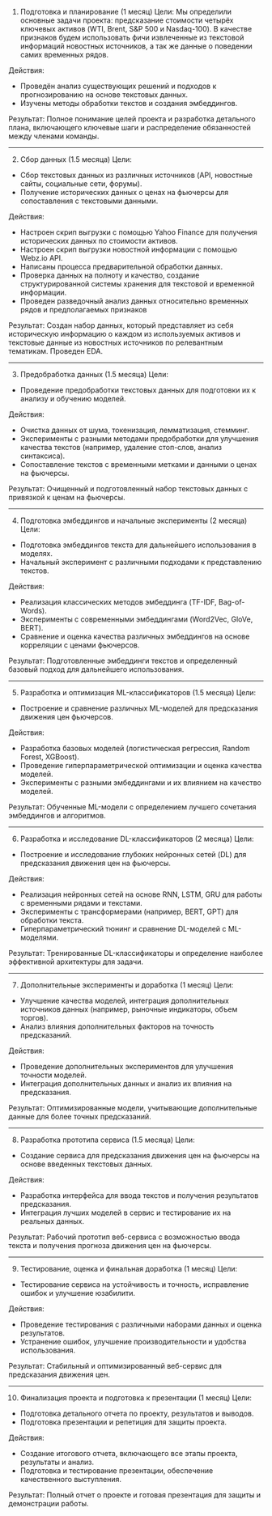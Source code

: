 1. Подготовка и планирование (1 месяц)
Цели:
	Мы определили основные задачи проекта: предсказание стоимости четырёх ключевых активов (WTI, Brent, S&P 500 и Nasdaq-100).
	В качестве признаков будем использовать фичи извлеченные из текстовой информаций новостных источников, а так же данные о поведении самих временных рядов.


Действия:
- Проведён анализ существующих решений и подходов к прогнозированию на основе текстовых данных.
- Изучены методы обработки текстов и создания эмбеддингов.

Результат: Полное понимание целей проекта и разработка детального плана, включающего ключевые шаги и распределение обязанностей между членами команды.

---

2. Сбор данных (1.5 месяца)
Цели:
- Сбор текстовых данных из различных источников (API, новостные сайты, социальные сети, форумы).
- Получение исторических данных о ценах на фьючерсы для сопоставления с текстовыми данными.

Действия:
- Настроен скрип выгрузки с помощью Yahoo Finance для получения исторических данных по стоимости активов.
- Настроен скрип выгрузки новостной информации с помощью Webz.io API.
- Написаны процесса предварительной обработки данных.
- Проверка данных на полноту и качество, создание структурированной системы хранения для текстовой и временной информации.
- Проведен разведочный анализ данных относительно временных рядов и предполагаемых признаков


Результат: Создан набор данных, который представляет из себя историческую информацию о каждом из используемых активов и текстовые данные из новостных источников по релевантным тематикам. Проведен EDA.

---

3. Предобработка данных (1.5 месяца)
Цели:
- Проведение предобработки текстовых данных для подготовки их к анализу и обучению моделей.

Действия:
- Очистка данных от шума, токенизация, лемматизация, стемминг.
- Эксперименты с разными методами предобработки для улучшения качества текстов (например, удаление стоп-слов, анализ синтаксиса).
- Сопоставление текстов с временными метками и данными о ценах на фьючерсы.

Результат: Очищенный и подготовленный набор текстовых данных с привязкой к ценам на фьючерсы.

---

4. Подготовка эмбеддингов и начальные эксперименты (2 месяца)
Цели:
- Подготовка эмбеддингов текста для дальнейшего использования в моделях.
- Начальный эксперимент с различными подходами к представлению текстов.

Действия:
- Реализация классических методов эмбеддинга (TF-IDF, Bag-of-Words).
- Эксперименты с современными эмбеддингами (Word2Vec, GloVe, BERT).
- Сравнение и оценка качества различных эмбеддингов на основе корреляции с ценами фьючерсов.

Результат: Подготовленные эмбеддинги текстов и определенный базовый подход для дальнейшего использования.

---

5. Разработка и оптимизация ML-классификаторов (1.5 месяца)
Цели:
- Построение и сравнение различных ML-моделей для предсказания движения цен фьючерсов.

Действия:
- Разработка базовых моделей (логистическая регрессия, Random Forest, XGBoost).
- Проведение гиперпараметрической оптимизации и оценка качества моделей.
- Эксперименты с разными эмбеддингами и их влиянием на качество моделей.

Результат: Обученные ML-модели с определением лучшего сочетания эмбеддингов и алгоритмов.

---

6. Разработка и исследование DL-классификаторов (2 месяца)
Цели:
- Построение и исследование глубоких нейронных сетей (DL) для предсказания движения цен на фьючерсы.

Действия:
- Реализация нейронных сетей на основе RNN, LSTM, GRU для работы с временными рядами и текстами.
- Эксперименты с трансформерами (например, BERT, GPT) для обработки текста.
- Гиперпараметрический тюнинг и сравнение DL-моделей с ML-моделями.

Результат: Тренированные DL-классификаторы и определение наиболее эффективной архитектуры для задачи.

---

7. Дополнительные эксперименты и доработка (1 месяц)
Цели:
- Улучшение качества моделей, интеграция дополнительных источников данных (например, рыночные индикаторы, объем торгов).
- Анализ влияния дополнительных факторов на точность предсказаний.

Действия:
- Проведение дополнительных экспериментов для улучшения точности моделей.
- Интеграция дополнительных данных и анализ их влияния на предсказания.

Результат: Оптимизированные модели, учитывающие дополнительные данные для более точных предсказаний.

---

8. Разработка прототипа сервиса (1.5 месяца)
Цели:
- Создание сервиса для предсказания движения цен на фьючерсы на основе введенных текстовых данных.

Действия:
- Разработка интерфейса для ввода текстов и получения результатов предсказания.
- Интеграция лучших моделей в сервис и тестирование их на реальных данных.

Результат: Рабочий прототип веб-сервиса с возможностью ввода текста и получения прогноза движения цен на фьючерсы.

---

9. Тестирование, оценка и финальная доработка (1 месяц)
Цели:
- Тестирование сервиса на устойчивость и точность, исправление ошибок и улучшение юзабилити.

Действия:
- Проведение тестирования с различными наборами данных и оценка результатов.
- Устранение ошибок, улучшение производительности и удобства использования.

Результат: Стабильный и оптимизированный веб-сервис для предсказания движения цен.

---

10. Финализация проекта и подготовка к презентации (1 месяц)
Цели:
- Подготовка детального отчета по проекту, результатов и выводов.
- Подготовка презентации и репетиция для защиты проекта.

Действия:
- Создание итогового отчета, включающего все этапы проекта, результаты и анализ.
- Подготовка и тестирование презентации, обеспечение качественного выступления.

Результат: Полный отчет о проекте и готовая презентация для защиты и демонстрации работы.
